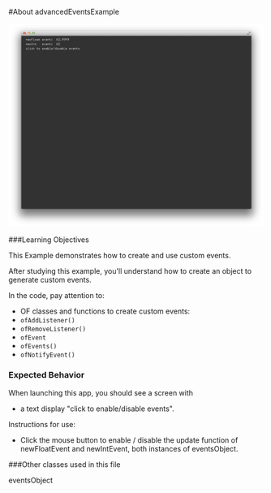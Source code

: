 #About advancedEventsExample

![Screenshot of advancedEventsExample](advancedEventsExample.png)


###Learning Objectives

This Example demonstrates how to create and use custom events.

After studying this example, you'll understand how to create an object to generate custom events.
 

In the code, pay attention to: 

* OF classes and functions to create custom events:
* ```ofAddListener()```
* ```ofRemoveListener()```
* ```ofEvent```
* ```ofEvents()```
* ```ofNotifyEvent()```



### Expected Behavior


When launching this app, you should see a screen with

* a text display "click to enable/disable events". 


Instructions for use:

* Click the mouse button to enable / disable the update function of newFloatEvent and newIntEvent, both instances of eventsObject.
 

###Other classes used in this file

eventsObject